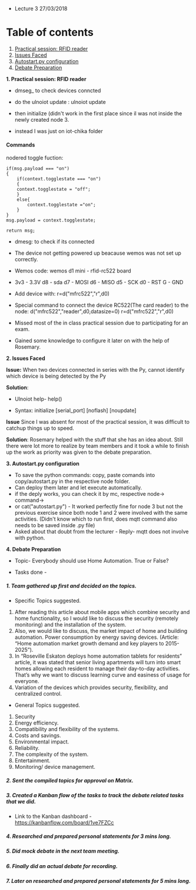 

* Lecture 3 27/03/2018

# Table of contents
1. [Practical session: RFID reader](#RFID_Reader)
2. [Issues Faced](#issue)
3. [Autostart.py configuration](#Auto)
4. [Debate Preparation](#debate)

**1. Practical session: RFID reader** <a name= "RFID_Reader"></a>

* dmseg_  to check devices conncted

* do the ulnoiot update : ulnoiot update
* then initialize (didn't work in the first place since iI was not inside the newly created node 3. 
* instead I was just on iot-chika folder

#### Commands 

nodered toggle fuction: 

```
if(msg.payload === "on")
{
    if(context.togglestate === "on")
    {
    context.togglestate = "off";
    }
    else{
        context.togglestate ="on";
    }
}
msg.payload = context.togglestate;

return msg;

```

* dmesg: to check if its connected 
* The device not getting powered up beacause wemos was not set up correctly.
* Wemos code:  wemos d1 mini - rfid-rc522 board
* 3v3 - 3.3V d8 - sda d7 - MOSI d6 - MISO d5 - SCK d0 - RST G - GND

* Add device with: r=d("mfrc522","r",d0)
* Special command to connect the device RC522(The card reader) to the node:  d("mfrc522","reader",d0,datasize=0) r=d("mfrc522","r",d0)


* Missed most of the in class practical session due to participating for an exam. 
* Gained some knowledge to configure it later on with the help of Rosemary. 


**2. Issues Faced** <a name= "Issues"></a>

**Issue:** When two devices connected in series with the Py, cannot identify which device is being detected by the Py

**Solution**: 

* Ulnoiot help- help()

* Syntax: initialize [serial_port] [noflash] [noupdate]

**Issue** Since I was absent for most of the practical session, it was difficult to catchup things up to speed.

**Solution**: Rosemary helped with the stuff that she has an idea about. Still there were lot more to realize by team members and it took a while to finish up the work as priority was given to the debate preparation. 

**3. Autostart.py configuration** <a name= "Auto"></a>

* To save the python commands: copy, paste comands into copy/autostart.py in the respective node folder. 
* Can deploy them later and let execute automatically. 
* if the deply works, you can check it by mc, respective node-> command->
* or cat("autostart.py") - It worked perfectly fine for node 3 but not the previous exercise since both node 1 and 2 were involved with the same activities. (Didn't know which to run first, does mqtt command also needs to be saved inside .py file)
* Asked about that doubt from the lecturer - Reply- mqtt does not involve with python. 

**4. Debate Preparation** <a name= "debate"></a>

* Topic- Everybody should use Home Automation. True or False?

* Tasks done - 

##### 1. Team gathered up first and decided on the topics. 

* Specific Topics suggested. 

1. After reading this article about mobile apps which combine security and home functionality, so I would like to discuss the security (remotely monitoring) and the installation of the system.
2. Also, we would like to discuss, the market impact of home and building automation. Power consumption by energy saving devices. (Article: “Home automation market growth demand and key players to 2015-2025”).
3. In “Roseville Eskaton deploys home automation tablets for residents” article, it was stated that senior living apartments will turn into smart homes allowing each resident to manage their day-to-day activities. That’s why we want to discuss learning curve and easiness of usage for everyone.
4. Variation of the devices which provides security, flexibility, and centralized control.

* General Topics suggested. 

1. Security
2. Energy efficiency.
3. Compatibility and flexibility of the systems.
4. Costs and savings.
5. Environmental impact.
6. Reliability.
7. The complexity of the system.
8. Entertainment.
9. Monitoring/ device management.

##### 2. Sent the compiled topics for approval on Matrix. 

##### 3. Created a Kanban flow of the tasks to track the debate related tasks that we did. 

* Link to the Kanban dashboard - https://kanbanflow.com/board/1ve7FZCc

##### 4. Researched and prepared personal statements for 3 mins long.
##### 5. Did mock debate in the next team meeting. 
##### 6. Finally did an actual debate for recording. 
##### 7. Later on researched and prepared personal statements for 5 mins long. 

